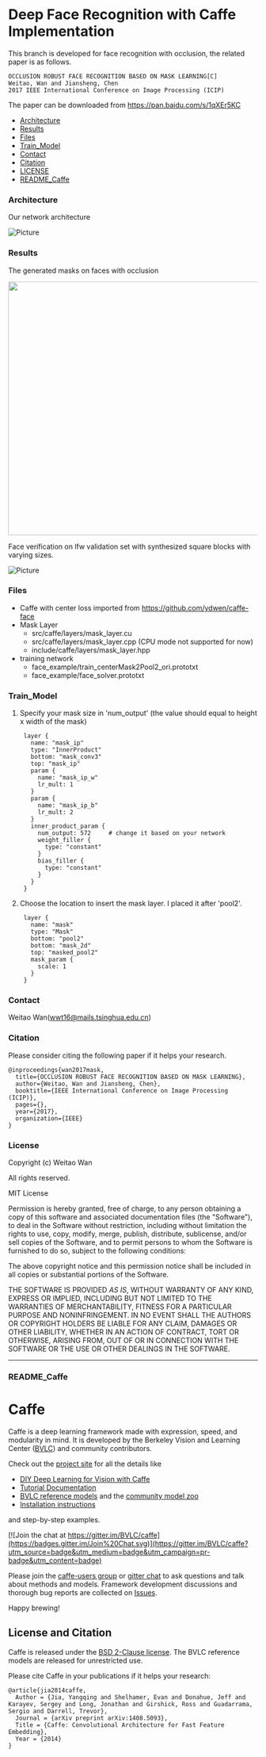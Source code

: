 # Deep Face Recognition with Caffe Implementation

This branch is developed for face recognition with occlusion, the related paper is as follows.
    
    OCCLUSION ROBUST FACE RECOGNITION BASED ON MASK LEARNING[C]
    Weitao, Wan and Jiansheng, Chen
    2017 IEEE International Conference on Image Processing (ICIP)
    
The paper can be downloaded from https://pan.baidu.com/s/1qXEr5KC

* [Architecture](#architecture)
* [Results](#results)
* [Files](#files)
* [Train_Model](#train_model)
* [Contact](#contact)
* [Citation](#citation)
* [LICENSE](#license)
* [README_Caffe](#readme_caffe)

### Architecture
Our network architecture 

![Picture](https://github.com/WeitaoVan/faceID/blob/MaskNet/image/structure.jpg)

### Results
The generated masks on faces with occlusion

<img src="https://github.com/WeitaoVan/faceID/blob/MaskNet/image/mask.jpg" width="512">

Face verification on lfw validation set with synthesized square blocks with varying sizes.

![Picture](https://github.com/WeitaoVan/faceID/blob/MaskNet/image/Verification_Acc.jpg)

### Files
- Caffe with center loss imported from https://github.com/ydwen/caffe-face
- Mask Layer
  * src/caffe/layers/mask_layer.cu
  * src/caffe/layers/mask_layer.cpp (CPU mode not supported for now)
  * include/caffe/layers/mask_layer.hpp
- training network
  * face_example/train_centerMask2Pool2_ori.prototxt
  * face_example/face_solver.prototxt

### Train_Model
1. Specify your mask size in 'num_output' (the value should equal to height x width of the mask)

		
		layer {
		  name: "mask_ip"
		  type: "InnerProduct"
		  bottom: "mask_conv3"
		  top: "mask_ip"
		  param {
		    name: "mask_ip_w"
		    lr_mult: 1
		  }
		  param {
		    name: "mask_ip_b"
		    lr_mult: 2
		  }
		  inner_product_param {
		    num_output: 572     # change it based on your network
		    weight_filler {
		      type: "constant"
		    }
		    bias_filler {
		      type: "constant"
		    }
		  }
		}
		
2. Choose the location to insert the mask layer. I placed it after 'pool2'.

		
		layer {
		  name: "mask"
		  type: "Mask"
		  bottom: "pool2"
		  bottom: "mask_2d"
		  top: "masked_pool2"
		  mask_param {
		    scale: 1
		  }
		}
		

### Contact 
Weitao Wan(wwt16@mails.tsinghua.edu.cn)

### Citation
Please consider citing the following paper if it helps your research. 

    @inproceedings{wan2017mask,
      title={OCCLUSION ROBUST FACE RECOGNITION BASED ON MASK LEARNING},
      author={Weitao, Wan and Jiansheng, Chen},
      booktitle={IEEE International Conference on Image Processing (ICIP)},
      pages={},
      year={2017},
      organization={IEEE}
    }

### License
Copyright (c) Weitao Wan

All rights reserved.

MIT License

Permission is hereby granted, free of charge, to any person obtaining a
copy of this software and associated documentation files (the "Software"),
to deal in the Software without restriction, including without limitation
the rights to use, copy, modify, merge, publish, distribute, sublicense,
and/or sell copies of the Software, and to permit persons to whom the
Software is furnished to do so, subject to the following conditions:

The above copyright notice and this permission notice shall be included
in all copies or substantial portions of the Software.

THE SOFTWARE IS PROVIDED *AS IS*, WITHOUT WARRANTY OF ANY KIND, EXPRESS OR
IMPLIED, INCLUDING BUT NOT LIMITED TO THE WARRANTIES OF MERCHANTABILITY,
FITNESS FOR A PARTICULAR PURPOSE AND NONINFRINGEMENT. IN NO EVENT SHALL
THE AUTHORS OR COPYRIGHT HOLDERS BE LIABLE FOR ANY CLAIM, DAMAGES OR
OTHER LIABILITY, WHETHER IN AN ACTION OF CONTRACT, TORT OR OTHERWISE,
ARISING FROM, OUT OF OR IN CONNECTION WITH THE SOFTWARE OR THE USE OR
OTHER DEALINGS IN THE SOFTWARE.

***

### README_Caffe
# Caffe

Caffe is a deep learning framework made with expression, speed, and modularity in mind.
It is developed by the Berkeley Vision and Learning Center ([BVLC](http://bvlc.eecs.berkeley.edu)) and community contributors.

Check out the [project site](http://caffe.berkeleyvision.org) for all the details like

- [DIY Deep Learning for Vision with Caffe](https://docs.google.com/presentation/d/1UeKXVgRvvxg9OUdh_UiC5G71UMscNPlvArsWER41PsU/edit#slide=id.p)
- [Tutorial Documentation](http://caffe.berkeleyvision.org/tutorial/)
- [BVLC reference models](http://caffe.berkeleyvision.org/model_zoo.html) and the [community model zoo](https://github.com/BVLC/caffe/wiki/Model-Zoo)
- [Installation instructions](http://caffe.berkeleyvision.org/installation.html)

and step-by-step examples.

[![Join the chat at https://gitter.im/BVLC/caffe](https://badges.gitter.im/Join%20Chat.svg)](https://gitter.im/BVLC/caffe?utm_source=badge&utm_medium=badge&utm_campaign=pr-badge&utm_content=badge)

Please join the [caffe-users group](https://groups.google.com/forum/#!forum/caffe-users) or [gitter chat](https://gitter.im/BVLC/caffe) to ask questions and talk about methods and models.
Framework development discussions and thorough bug reports are collected on [Issues](https://github.com/BVLC/caffe/issues).

Happy brewing!

## License and Citation

Caffe is released under the [BSD 2-Clause license](https://github.com/BVLC/caffe/blob/master/LICENSE).
The BVLC reference models are released for unrestricted use.

Please cite Caffe in your publications if it helps your research:

    @article{jia2014caffe,
      Author = {Jia, Yangqing and Shelhamer, Evan and Donahue, Jeff and Karayev, Sergey and Long, Jonathan and Girshick, Ross and Guadarrama, Sergio and Darrell, Trevor},
      Journal = {arXiv preprint arXiv:1408.5093},
      Title = {Caffe: Convolutional Architecture for Fast Feature Embedding},
      Year = {2014}
    }
